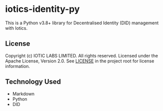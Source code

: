 # iotics-identity-py

This is a Python v3.8+ library for Decentralised Identity (DID) management with Iotics.

## License

Copyright (c) IOTIC LABS LIMITED. All rights reserved. Licensed under the Apache License, Version 2.0. See [LICENSE](./LICENSE) in the project root for license information.

## Technology Used

* Markdown
* Python
* DID
